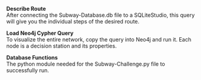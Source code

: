 <b> Describe Route</b><br />
After connecting the Subway-Database.db file to a SQLiteStudio, this query will give you the individual steps of the desired route.

<b> Load Neo4j Cypher Query </b><br />
To visualize the entire network, copy the query into Neo4j and run it. Each node is a decision station and its properties. 

<b> Database Functions </b><br />
The python module needed for the Subway-Challenge.py file to successfully run.
